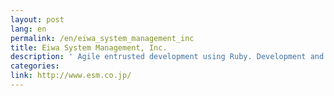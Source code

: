 ```yaml
---
layout: post
lang: en
permalink: /en/eiwa_system_management_inc
title: Eiwa System Management, Inc.
description: ' Agile entrusted development using Ruby. Development and management for chat service idobata. '
categories: 
link: http://www.esm.co.jp/
---
```


